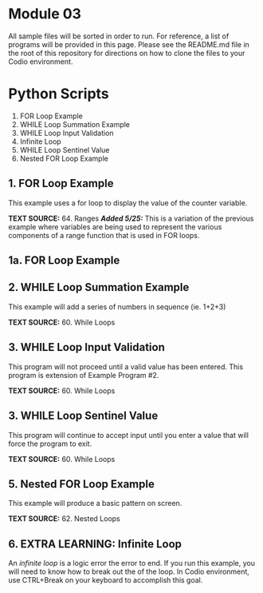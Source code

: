 # Module 03
All sample files will be sorted in order to run.  For reference, a list of programs will be provided in this page.  Please see the README.md file in the root of this repository for directions on how to clone the files to your Codio environment.

# Python Scripts

1.  FOR Loop Example
2.  WHILE Loop Summation Example
3.  WHILE Loop Input Validation
4.  Infinite Loop
5.  WHILE Loop Sentinel Value
6.  Nested FOR Loop Example

## 1.  FOR Loop Example
This example uses a for loop to display the value of the counter variable.

**TEXT SOURCE:**  64. Ranges
***Added 5/25:*** This is a variation of the previous example where variables are being used to represent the various
components of a range function that is used in FOR loops.

## 1a.  FOR Loop Example

## 2.  WHILE Loop Summation Example
This example will add a series of numbers in sequence (ie. 1+2+3)

**TEXT SOURCE:**  60. While Loops

## 3.  WHILE Loop Input Validation
This program will not proceed until a valid value has been entered.  This program is extension
of Example Program #2.

**TEXT SOURCE:**  60. While Loops

## 3.  WHILE Loop Sentinel Value
This program will continue to accept input until you enter a value that will force the program to exit.

**TEXT SOURCE:**  60. While Loops

## 5.  Nested FOR Loop Example
This example will produce a basic pattern on screen.

**TEXT SOURCE:**  62. Nested Loops

## 6.  EXTRA LEARNING:  Infinite Loop
An *infinite loop* is a logic error the error to end.  If you run this example, you will need to know
how to break out the of the loop.  In Codio environment, use CTRL+Break on your keyboard to accomplish this goal.
